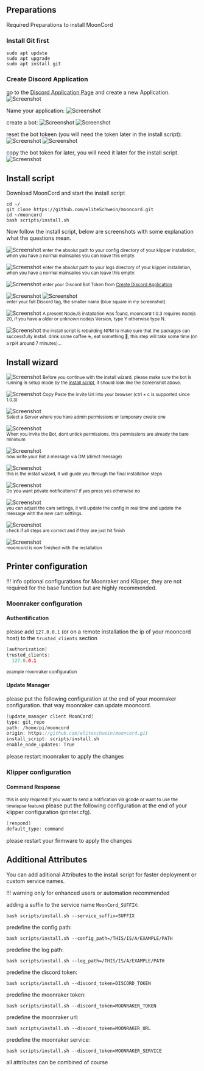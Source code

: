 ## Preparations
Required Preparations to install MoonCord

### Install Git first
```shell
sudo apt update
sudo apt upgrade
sudo apt install git
```

### Create Discord Application
go to the [Discord Application Page](https://discord.com/developers/applications) and create a new Application.
![Screenshot](img/discordApplicationPage.png)

Name your application:
![Screenshot](img/nameApplication.png)

create a bot:
![Screenshot](img/createBot1.png)
![Screenshot](img/createBot2.png)

reset the bot tokeen (you will need the token later in the install script):
![Screenshot](img/resetToken1.png)
![Screenshot](img/resetToken2.png)

copy the bot token for later, you will need it later for the install script.
![Screenshot](img/copyToken.png)

## Install script

Download MoonCord and start the install script
```shell
cd ~/
git clone https://github.com/eliteSchwein/mooncord.git
cd ~/mooncord
bash scripts/install.sh
```

Now follow the install script, below are screenshots with some explanation what the questions mean.

![Screenshot](img/question1.png)
<small>enter the absolut path to your config directory of your klipper installation, when you have a normal mainsailos you can leave this empty.</small>

![Screenshot](img/question2.png)
<small>enter the absolut path to your logs directory of your klipper installation, when you have a normal mainsailos you can leave this empty.</small>

![Screenshot](img/question3.png)
<small>enter your Discord Bot Token from [Create Discord Application](#create-discord-application)</small>

![Screenshot](img/question4.png)
![Screenshot](img/question4_1.png)  
<small>enter your full Discord tag, the smaller name (blue square in my screenshot).</small>

![Screenshot](img/question5.png)
<small>A present NodeJS installation was found, mooncord 1.0.3 requires nodejs 20, if you have a older or unknown nodejs Version, type Y otherwise type N.</small>

![Screenshot](img/question6.png)
<small>the install script is rebuilding NPM to make sure that the packages can successfully install. drink some coffee ☕, eat something 🍔, this step will take some time (on a rpi4 around 7 minutes)... </small>

## Install wizard
![Screenshot](img/wizard1.png)
<small>Before you continue with the install wizard, please make sure the bot is running in setup mode by the [install script](#install-script),
it should look like the Screenshot above.</small>

![Screenshot](img/wizard2.png)
<small>Copy Paste the invite Url into your browser (ctrl + c is supported since 1.0.3)</small>

![Screenshot](img/wizard3.png)         
<small>Select a Server where you have admin permissions or temporary create one</small>

![Screenshot](img/wizard4.png)         
<small>When you invite the Bot, dont untick permissions. this permissions are already the bare minimum</small>

![Screenshot](img/wizard5.png)         
<small>now write your Bot a message via DM (direct message)</small>

![Screenshot](img/wizard6.png)         
<small>this is the install wizard, it will guide you through the final installation steps</small>

![Screenshot](img/wizard7.png)         
<small>Do you want private notifications? if yes press yes otherwise no</small>

![Screenshot](img/wizard8.png)         
<small>you can adjust the cam settings, it will update the config in real time and update the message with the new cam settings.</small>

![Screenshot](img/wizard9.png)         
<small>check if all steps are correct and if they are just hit finish</small>

![Screenshot](img/wizard10.png)         
<small>mooncord is now finished with the installation</small>

## Printer configuration
!!! info
    optional configurations for Moonraker and Klipper, they are not required for the base function but are highly recommended.

### Moonraker configuration

#### Authentification
please add `127.0.0.1` (or on a remote installation the ip of your mooncord host) to the `trusted_clients` section
```c
[authorization]
trusted_clients:
  127.0.0.1
```
<small>example moonraker configuration</small>

#### Update Manager
please put the following configuration at the end of your moonraker configuration. that way moonraker can update mooncord.
```c
[update_manager client MoonCord]
type: git_repo
path: /home/pi/mooncord
origin: https://github.com/eliteschwein/mooncord.git
install_script: scripts/install.sh
enable_node_updates: True
```
please restart moonraker to apply the changes

### Klipper configuration

#### Command Response
<small>this is only required if you want to send a notification via gcode or want to use the timelapse feature)</small>
please put the following configuration at the end of your klipper configuration (printer.cfg).
```c
[respond]
default_type: command
```
please restart your firmware to apply the changes

## Additional Attributes
You can add aditional Attributes to the install script for faster deployment or custom service names.

!!! warning 
    only for enhanced users or automation recommended

adding a suffix to the service name `MoonCord_SUFFIX`:
```shell
bash scripts/install.sh --service_suffix=SUFFIX
```

predefine the config path:
```shell
bash scripts/install.sh --config_path=/THIS/IS/A/EXAMPLE/PATH
```

predefine the log path:
```shell
bash scripts/install.sh --log_path=/THIS/IS/A/EXAMPLE/PATH
```

predefine the discord token:
```shell
bash scripts/install.sh --discord_token=DISCORD_TOKEN
```

predefine the moonraker token:
```shell
bash scripts/install.sh --discord_token=MOONRAKER_TOKEN
```

predefine the moonraker url:
```shell
bash scripts/install.sh --discord_token=MOONRAKER_URL
```

predefine the moonraker service:
```shell
bash scripts/install.sh --discord_token=MOONRAKER_SERVICE
```

all attributes can be combined of course